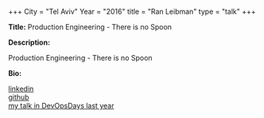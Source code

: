 +++
City = "Tel Aviv"
Year = "2016"
title = "Ran Leibman"
type = "talk"
+++

<div class="span-15  ">
  <div class="span-15  last ">
  <p><strong>Title:</strong>
   Production Engineering - There is no Spoon
  </p>

  <p><strong>Description:</strong></p>
  	Production Engineering - There is no Spoon
  <p></p>
    <p><strong>Bio:</strong></p>
      <div class = "col-md box">
        <a href="https://www.linkedin.com/in/ran-leibman-2b345115">linkedin</a>
      </div>
      <div class = "col-md box">
        <a href="https://github.com/ranl">github</a>
      </div>
      <div class = "col-md box">
        <a href="https://www.youtube.com/watch?v=zf-0WOvJaQc">my talk in DevOpsDays last year</a>
      </div>

  </div>
</div>


